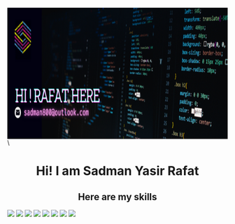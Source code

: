 <img align="right" width="1000" height="300" src="./Image/Banner2.png"></img>\
<h1 align="center">Hi! I am Sadman Yasir Rafat</h1>
<h2 align="center">Here are my skills</h2>
<div display="flex" justify-content="center">
  <img src="https://i.ibb.co/nc3vLxb/HTML.png"/>
  <img src="https://i.ibb.co/r7GPQVY/css.png"/>
  <img src="https://i.ibb.co/FBpL8jC/Bootsrap.png"/>
  <img src="https://i.ibb.co/Kwb5zw7/tailwind.png"/>
  <img src="https://i.ibb.co/kJ0Dn4j/Java-Script.png"/>
  <img src="https://i.ibb.co/tpWNSNx/react.png"/>
  <img src="https://i.ibb.co/pn6wNHp/node.png"/>
  <img src="https://i.ibb.co/9v0HyHw/express.png"/>
  
  
</div>
